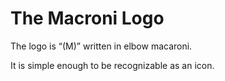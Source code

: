 The Macroni Logo
================

The logo is “(M)” written in elbow macaroni.

It is simple enough to be recognizable as an icon.
